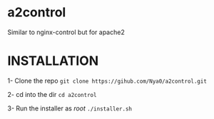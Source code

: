 # a2control
Similar to nginx-control but for apache2


# INSTALLATION

1- Clone the repo `git clone https://gihub.com/Nya0/a2control.git`

2- cd into the dir `cd a2control`

3- Run the installer as *root* `./installer.sh`
